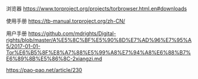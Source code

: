 浏览器 https://www.torproject.org/projects/torbrowser.html.en#downloads

使用手册 https://tb-manual.torproject.org/zh-CN/

用户手册 https://github.com/mdrights/Digital-rights/blob/master/A%E5%8C%BF%E5%90%8D%E7%AD%96%E7%95%A5/2017-01-01-Tor%E6%B5%8F%E8%A7%88%E5%99%A8%E7%94%A8%E6%88%B7%E6%89%8B%E5%86%8C-2xiangzi.md

https://pao-pao.net/article/230


